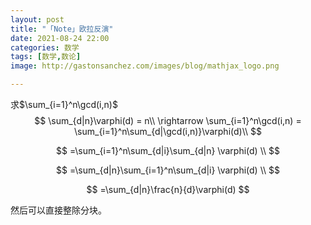 ```yaml
---
layout: post
title: "「Note」欧拉反演"
date: 2021-08-24 22:00
categories: 数学
tags: [数学,数论]
image: http://gastonsanchez.com/images/blog/mathjax_logo.png

---
```


求$\sum_{i=1}^n\gcd(i,n)$
$$
\sum_{d|n}\varphi(d) = n\\
\rightarrow \sum_{i=1}^n\gcd(i,n) = \sum_{i=1}^n\sum_{d|\gcd(i,n)}\varphi(d)\\
$$

$$
=\sum_{i=1}^n\sum_{d|i}\sum_{d|n} \varphi(d) \\
$$

$$
=\sum_{d|n}\sum_{i=1}^n\sum_{d|i} \varphi(d) \\
$$

$$
=\sum_{d|n}\frac{n}{d}\varphi(d)
$$

然后可以直接整除分块。

